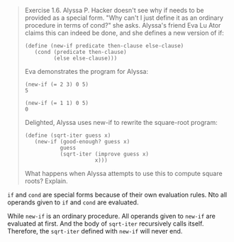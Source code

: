 > Exercise 1.6.  Alyssa P. Hacker doesn't see why if needs to be provided as
> a special form. "Why can't I just define it as an ordinary procedure in terms
> of cond?" she asks. Alyssa's friend Eva Lu Ator claims this can indeed be
> done, and she defines a new version of if:
>
>     (define (new-if predicate then-clause else-clause)
>        (cond (predicate then-clause)
>              (else else-clause)))
>
> Eva demonstrates the program for Alyssa:
>
>     (new-if (= 2 3) 0 5)
>     5
>
>     (new-if (= 1 1) 0 5)
>     0
>
> Delighted, Alyssa uses new-if to rewrite the square-root program:
>
>     (define (sqrt-iter guess x)
>        (new-if (good-enough? guess x)
>                guess
>                (sqrt-iter (improve guess x)
>                           x)))
>
> What happens when Alyssa attempts to use this to compute square roots?
> Explain.

`if` and `cond` are special forms because of their own evaluation rules.
Nto all operands given to `if` and `cond` are evaluated.

While `new-if` is an ordinary procedure.
All operands given to `new-if` are evaluated at first.
And the body of `sqrt-iter` recursively calls itself.
Therefore, the `sqrt-iter` defined with `new-if` will never end.
